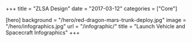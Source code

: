 +++
title = "ZLSA Design"
date = "2017-03-12"
categories = ["Core"]

[hero]
background = "/hero/red-dragon-mars-trunk-deploy.jpg"
image = "/hero/infographics.jpg"
url = "/infographic/"
title = "Launch Vehicle and Spacecraft Infographics"
+++

<!--more-->

